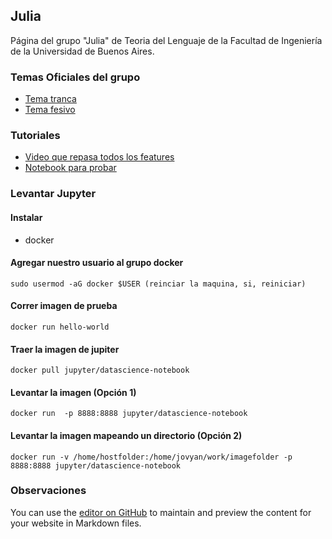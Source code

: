 ## Julia

Página del grupo "Julia" de Teoria del Lenguaje de la Facultad de Ingeniería de la Universidad de Buenos Aires.


### Temas Oficiales del grupo
 - [Tema tranca](https://open.spotify.com/track/5FnpXVgDOk2sLT58qM22Of)
 - [Tema fesivo](https://open.spotify.com/track/4JUu9vPnWQXEU9BCUQvqC6)

### Tutoriales
 - [Video que repasa todos los features](https://www.youtube.com/watch?time_continue=1&v=4igzy3bGVkQ)
 - [Notebook para probar](https://next.juliabox.com/)

### Levantar Jupyter

#### Instalar 
 -  docker

#### Agregar nuestro usuario al grupo docker
```
sudo usermod -aG docker $USER (reinciar la maquina, si, reiniciar)
```
#### Correr imagen de prueba
```
docker run hello-world
```
#### Traer la imagen de jupiter
```
docker pull jupyter/datascience-notebook
```
#### Levantar la imagen (Opción 1)
```
docker run  -p 8888:8888 jupyter/datascience-notebook 
```
#### Levantar la imagen mapeando un directorio (Opción 2)
```
docker run -v /home/hostfolder:/home/jovyan/work/imagefolder -p 8888:8888 jupyter/datascience-notebook 
```


### Observaciones
You can use the [editor on GitHub](https://github.com/pablito-ernesto/julia/edit/master/README.md) to maintain and preview the content for your website in Markdown files.

